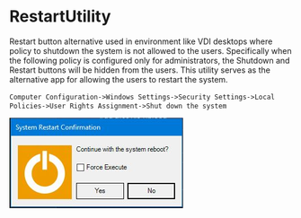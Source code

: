 # RestartUtility
Restart button alternative used in environment like VDI desktops where policy to shutdown the system is not allowed to the users.
Specifically when the following policy is configured only for administrators, the Shutdown and Restart buttons will be hidden from the users.
This utility serves as the alternative app for allowing the users to restart the system.

```
Computer Configuration->Windows Settings->Security Settings->Local Policies->User Rights Assignment->Shut down the system
```
![RestartUtility](https://github.com/legoj/RestartUtility/blob/main/screenshot.JPG)

